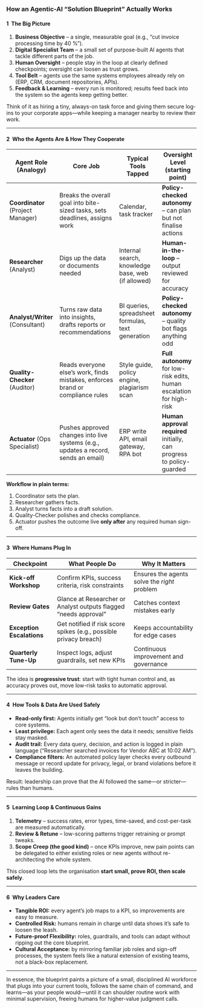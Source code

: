 ### How an Agentic-AI “Solution Blueprint” Actually Works


#### 1 The Big Picture

1. **Business Objective** – a single, measurable goal (e.g., “cut invoice processing time by 40 %”).
2. **Digital Specialist Team** – a small set of purpose-built AI agents that tackle different parts of the job.
3. **Human Oversight** – people stay in the loop at clearly defined checkpoints; oversight can loosen as trust grows.
4. **Tool Belt** – agents use the same systems employees already rely on (ERP, CRM, document repositories, APIs).
5. **Feedback & Learning** – every run is monitored; results feed back into the system so the agents keep getting better.

Think of it as hiring a tiny, always-on task force and giving them secure log-ins to your corporate apps—while keeping a manager nearby to review their work.

---

#### 2 Who the Agents Are & How They Cooperate

| Agent Role (Analogy)              | Core Job                                                                           | Typical Tools Tapped                              | Oversight Level (starting point)                                      |
| --------------------------------- | ---------------------------------------------------------------------------------- | ------------------------------------------------- | --------------------------------------------------------------------- |
| **Coordinator** (Project Manager) | Breaks the overall goal into bite-sized tasks, sets deadlines, assigns work        | Calendar, task tracker                            | **Policy-checked autonomy** – can plan but not finalise actions       |
| **Researcher** (Analyst)          | Digs up the data or documents needed                                               | Internal search, knowledge base, web (if allowed) | **Human-in-the-loop** – output reviewed for accuracy                  |
| **Analyst/Writer** (Consultant)   | Turns raw data into insights, drafts reports or recommendations                    | BI queries, spreadsheet formulas, text generation | **Policy-checked autonomy** – quality bot flags anything odd          |
| **Quality-Checker** (Auditor)     | Reads everyone else’s work, finds mistakes, enforces brand or compliance rules     | Style guide, policy engine, plagiarism scan       | **Full autonomy** for low-risk edits, human escalation for high-risk  |
| **Actuator** (Ops Specialist)     | Pushes approved changes into live systems (e.g., updates a record, sends an email) | ERP write API, email gateway, RPA bot             | **Human approval required** initially, can progress to policy-guarded |

**Workflow in plain terms:**

1. Coordinator sets the plan.
2. Researcher gathers facts.
3. Analyst turns facts into a draft solution.
4. Quality-Checker polishes and checks compliance.
5. Actuator pushes the outcome live **only after** any required human sign-off.

---

#### 3 Where Humans Plug In

| Checkpoint                | What People Do                                                    | Why It Matters                               |
| ------------------------- | ----------------------------------------------------------------- | -------------------------------------------- |
| **Kick-off Workshop**     | Confirm KPIs, success criteria, risk constraints                  | Ensures the agents solve the *right* problem |
| **Review Gates**          | Glance at Researcher or Analyst outputs flagged “needs approval”  | Catches context mistakes early               |
| **Exception Escalations** | Get notified if risk score spikes (e.g., possible privacy breach) | Keeps accountability for edge cases          |
| **Quarterly Tune-Up**     | Inspect logs, adjust guardrails, set new KPIs                     | Continuous improvement and governance        |

The idea is **progressive trust**: start with tight human control and, as accuracy proves out, move low-risk tasks to automatic approval.

---

#### 4 How Tools & Data Are Used Safely

* **Read-only first:**  Agents initially get “look but don’t touch” access to core systems.
* **Least privilege:**  Each agent only sees the data it needs; sensitive fields stay masked.
* **Audit trail:**  Every data query, decision, and action is logged in plain language (“Researcher searched invoices for Vendor ABC at 10:02 AM”).
* **Compliance filters:**  An automated policy layer checks every outbound message or record update for privacy, legal, or brand violations before it leaves the building.

Result: leadership can prove that the AI followed the same—or stricter—rules than humans.

---

#### 5 Learning Loop & Continuous Gains

1. **Telemetry** – success rates, error types, time-saved, and cost-per-task are measured automatically.
2. **Review & Retune** – low-scoring patterns trigger retraining or prompt tweaks.
3. **Scope Creep (the good kind)** – once KPIs improve, new pain points can be delegated to either existing roles or new agents without re-architecting the whole system.

This closed loop lets the organisation **start small, prove ROI, then scale safely**.

---

#### 6 Why Leaders Care

* **Tangible ROI:** every agent’s job maps to a KPI, so improvements are easy to measure.
* **Controlled Risk:** humans remain in charge until data shows it’s safe to loosen the leash.
* **Future-proof Flexibility:** roles, guardrails, and tools can adapt without ripping out the core blueprint.
* **Cultural Acceptance:** by mirroring familiar job roles and sign-off processes, the system feels like a natural extension of existing teams, not a black-box replacement.

---

In essence, the blueprint paints a picture of a small, disciplined AI workforce that plugs into your current tools, follows the same chain of command, and learns—as your people would—until it can shoulder routine work with minimal supervision, freeing humans for higher-value judgment calls.
